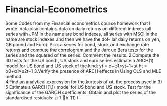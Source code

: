 # Financial-Econometrics
Some Codes from my Financial econometrics course homework that I wrote.
data.xlsx contains data on daily returns on different indexes 
(all series with JPM in the name are bond indexes, all series with MSCI in the name are stock indexes and then we have the dol- lar daily returns on yen, GB pound and Euro). Pick a series for bond, stock and exchange rate returns and compute the correlogram and the Jarque Bera tests for the series and the squared of the series. Comment the results.
2.Compute the IID tests for the US bond , US stock and euro series 
estimate a ARCH(1) model for US bond and US stock of the kind:
yt = c+φ1×yt−1+ut ht = α0+α1×u2t−1
3.Verify the presence of ARCH effects in Using OLS and MLE method  
4.Find an analytical expression for the kurtosis of ut, the process used in 3)
5 Estimate a GARCH(1,1) model for US bond and US stock. 
Test for the significance of the GARCH coefficients. 
Obtain and plot the series of the standardised residuals:
u ̃ t
􏰀h ̃ (1) t

